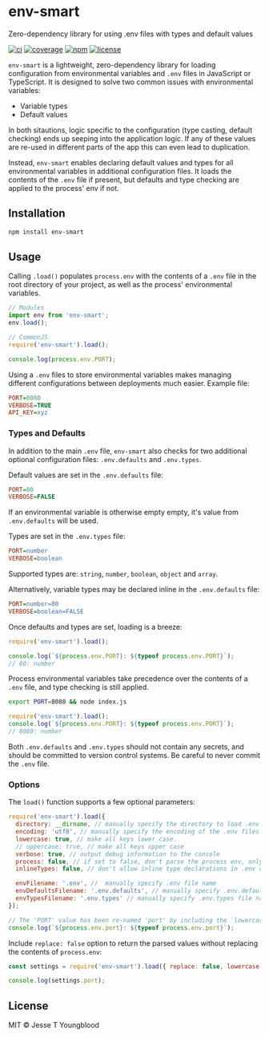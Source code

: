 # env-smart

Zero-dependency library for using .env files with types and default values

[![ci](https://github.com/jessety/env-smart/workflows/ci/badge.svg)](https://github.com/jessety/env-smart/actions)
[![coverage](https://codecov.io/gh/jessety/env-smart/branch/main/graph/badge.svg?token=F0L99B4KW5)](https://codecov.io/gh/jessety/env-smart)
[![npm](https://img.shields.io/npm/v/env-smart.svg)](https://www.npmjs.com/package/env-smart)
[![license](https://img.shields.io/github/license/jessety/env-smart.svg)](https://github.com/jessety/env-smart/blob/main/LICENSE)

`env-smart` is a lightweight, zero-dependency library for loading configuration from environmental variables and `.env` files in JavaScript or TypeScript. It is designed to solve two common issues with environmental variables:

- Variable types
- Default values

In both sitautions, logic specific to the configuration (type casting, default checking) ends up seeping into the application logic. If any of these values are re-used in different parts of the app this can even lead to duplication.

Instead, `env-smart` enables declaring default values and types for all environmental variables in additional configuration files. It loads the contents of the `.env` file if present, but defaults and type checking are applied to the process' env if not.

## Installation

```bash
npm install env-smart
```

## Usage

Calling `.load()` populates `process.env` with the contents of a `.env` file in the root directory of your project, as well as the process' environmental variables.

```javascript
// Modules
import env from 'env-smart';
env.load();

// CommonJS
require('env-smart').load();

console.log(process.env.PORT);
```

Using a `.env` files to store environmental variables makes managing different configurations between deployments much easier. Example file:

```ini
PORT=8080
VERBOSE=TRUE
API_KEY=xyz
```

### Types and Defaults

In addition to the main `.env` file, `env-smart` also checks for two additional optional configuration files: `.env.defaults` and `.env.types`.

Default values are set in the `.env.defaults` file:

```ini
PORT=80
VERBOSE=FALSE
```

If an environmental variable is otherwise empty empty, it's value from `.env.defaults` will be used.

Types are set in the `.env.types` file:

```ini
PORT=number
VERBOSE=boolean
```

Supported types are: `string`, `number`, `boolean`, `object` and `array`.

Alternatively, variable types may be declared inline in the `.env.defaults` file:

```ini
PORT=number=80
VERBOSE=boolean=FALSE
```

Once defaults and types are set, loading is a breeze:

```javascript
require('env-smart').load();

console.log(`${process.env.PORT}: ${typeof process.env.PORT}`);
// 80: number
```

Process environmental variables take precedence over the contents of a `.env` file, and type checking is still applied.

```bash
export PORT=8080 && node index.js
```

```javascript
require('env-smart').load();
console.log(`${process.env.PORT}: ${typeof process.env.PORT}`);
// 8080: number
```

Both `.env.defaults` and `.env.types` should not contain any secrets, and should be committed to version control systems. Be careful to never commit the `.env` file.

### Options

The `load()` function supports a few optional parameters:

```javascript
require('env-smart').load({
  directory: __dirname, // manually specify the directory to load .env files from
  encoding: 'utf8', // manually specify the encoding of the .env files
  lowercase: true, // make all keys lower case.
  // uppercase: true, // make all keys upper case
  verbose: true, // output debug information to the console
  process: false, // if set to false, don't parse the process env, only dotfiles
  inlineTypes: false, // don't allow inline type declarations in .env or .env.defaults, e.g. PORT=number=8080

  envFilename: '.env', //  manually specify .env file name
  envDefaultsFilename: '.env.defaults', // manually specify .env.defaults file name
  envTypesFilename: '.env.types' // manually specify .env.types file name
});

// The 'PORT' value has been re-named 'port' by including the `lowercase` option
console.log(`${process.env.port}: ${typeof process.env.port}`);
```

Include `replace: false` option to return the parsed values without replacing the contents of `process.env`:

```javascript
const settings = require('env-smart').load({ replace: false, lowercase: true });

console.log(settings.port);
```

## License

MIT © Jesse T Youngblood
